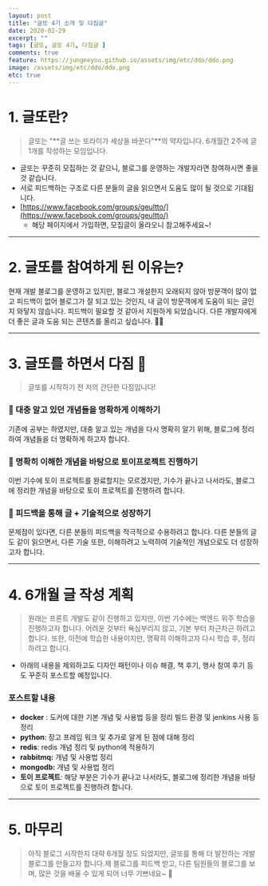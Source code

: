 ```yaml
---
layout: post
title: "글또 4기 소개 및 다짐글"
date: 2020-02-29
excerpt: ""
tags: [글또, 글또 4기, 다짐글 ]
comments: true
feature: https://jungeeyou.github.io/assets/img/etc/ddo/ddo.png
image: /assets/img/etc/ddo/ddo.png
etc: true
---
```



# 1. 글또란?

> 글또는 "**글 쓰는 또라이가 세상을 바꾼다"**의 약자입니다.  6개월간 2주에 글 1개를 작성하는 모임입니다.

- 글또는 꾸준히 모집하는 것 같으니, 블로그를 운영하는 개발자라면 참여하시면 좋을 것 같습니다.
- 서로 피드백하는 구조로 다른 분들의 글을 읽으면서 도움도 많이 될 것으로 기대됩니다.
- [https://www.facebook.com/groups/geultto/](https://www.facebook.com/groups/geultto/)
    - 해당 페이지에서 가입하면, 모집글이 올라오니 참고해주세요~!

---

# 2. 글또를 참여하게 된 이유는?

현재 개발 블로그를 운영하고 있지만, 블로그 개설한지 오래되지 않아 방문객이 많이 없고 피드백이 없어 블로그가 잘 되고 있는 것인지, 내 글이 방문객에게 도움이 되는 글인지 와닿지 않습니다. 피드백이 필요할 것 같아서 지원하게 되었습니다. 다른 개발자에게 더 좋은 글과 도움 되는 콘텐츠를 올리고 싶습니다. 👩‍💻

---

# 3. 글또를 하면서 다짐 👊

> 글또를 시작하기 전 저의 간단한 다짐입니다!

### 📌 대충 알고 있던 개념들을 명확하게 이해하기

기존에 공부는 하였지만, 대충 알고 있는 개념을 다시 명확히 알기 위해, 블로그에 정리하여 개념들을 더 명확하게 하고자 합니다. 

### 📌 명확히 이해한 개념을 바탕으로 토이프로젝트 진행하기

이번 기수에 토이 프로젝트를 완료할지는 모르겠지만, 기수가 끝나고 나서라도, 블로그에 정리한 개념을 바탕으로 토이 프로젝트를 진행하려 합니다. 

### 📌 피드백을 통해 글 + 기술적으로 성장하기

문제점이 있다면, 다른 분들의 피드백을 적극적으로 수용하려고 합니다. 다른 분들의 글도 같이 읽으면서, 다른 기술 또한, 이해하려고 노력하여 기술적인 개념으로도 더 성장하고자 합니다.  

---

# 4. 6개월 글 작성 계획

> 원래는 프론트 개발도 같이 진행하고 있지만, 이번 기수에는 백엔드 위주 학습을 진행하고자 합니다. 어려운 것부터 욕심부리지 않고, 기본 부터 차근차근 하려고 합니다. 또한, 이전에 학습한 내용이지만, 명확히 이해하고자 다시 학습 후, 정리하려고 합니다.

- 아래의 내용을 제외하고도 디자인 패턴이나 이슈 해결, 책 후기, 행사 참여 후기 등도 꾸준히 포스트할 예정입니다.

### 포스트할 내용

- **docker** : 도커에 대한 기본 개념 및 사용법 등을 정리 빌드 환경 및  jenkins 사용 등 정리
- **python**: 장고 프레임 워크 및 추가로 알게 된 점에 대해 정리
- **redis**: redis 개념 정리 및  python에 적용하기
- **rabbitmq:** 개념 및 사용법 정리
- **mongodb:** 개념 및 사용법 정리
- **토이 프로젝트**: 해당 부분은 기수가 끝나고 나서라도, 블로그에 정리한 개념을 바탕으로 토이 프로젝트를 진행하려 합니다.

---

# 5. 마무리

> 아직 블로그 시작한지 대략 6개월 정도 되었지만, 글또를 통해 더 발전하는 개발 블로그를 만들고자 합니다.제 블로그를 피드백 받고, 다른 팀원들의 블로그를 보며, 많은 것을 배울 수 있게 되어 너무 기쁘네요~ 👏
